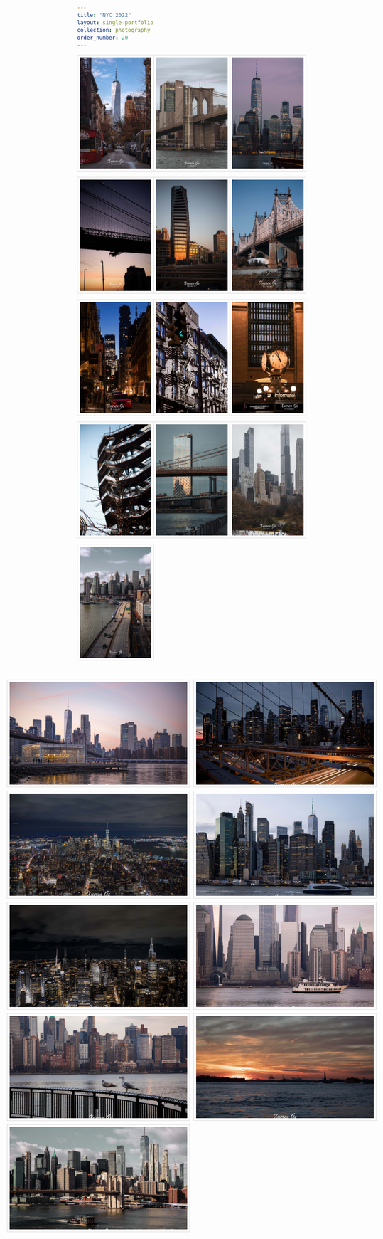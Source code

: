 ```yaml
---
title: "NYC 2022"
layout: single-portfolio
collection: photography
order_number: 20
---
```


<link href="https://cdn.jsdelivr.net/npm/lightbox2@2.11.3/dist/css/lightbox.min.css" rel="stylesheet">
<script src="https://cdn.jsdelivr.net/npm/lightbox2@2.11.3/dist/js/lightbox.min.js"></script>

<script>
  document.addEventListener('contextmenu', function(e) {
    if (e.target.tagName === 'IMG') {
      e.preventDefault();
    }
  });
</script>

<style>
  .image-grid {
    display: grid;
    grid-template-columns: repeat(3, 1fr);
    gap: 10px;
    justify-content: center;
    grid-auto-rows: 1fr;
  }
  .image-grid figure {
    margin: 0;
  }
  .image-grid img {
    width: 180px;
    height: 250px;
    padding: 5px;
    border: 1px solid #ddd;
    margin: auto;
  }
  .image-grid figcaption {
    text-align: center;
    font-size: 12px;
    color: #666;
    margin-top: 5px;
  }
  .copyright {
    text-align: center;
    font-size: 12px;
    color: #666;
    margin-top: 20px;
  }
</style>

<div class="image-grid">
  <figure>
    <a href="/images/photography/newyork/m0.jpg" data-lightbox="newyork"><img src="/images/photography/newyork/m0.jpg" alt="Image 2"></a>
  </figure>
  <figure>
    <a href="/images/photography/newyork/m1.jpg" data-lightbox="newyork"><img src="/images/photography/newyork/m1.jpg" alt="Image 3"></a>
  </figure>
  <figure>
    <a href="/images/photography/newyork/m2.jpg" data-lightbox="newyork"><img src="/images/photography/newyork/m2.jpg" alt="Image 5"></a>
  </figure>
  <figure>
    <a href="/images/photography/newyork/m3.jpg" data-lightbox="newyork"><img src="/images/photography/newyork/m3.jpg" alt="Image 5"></a>
  </figure>
  <figure>
    <a href="/images/photography/newyork/m4.jpg" data-lightbox="newyork"><img src="/images/photography/newyork/m4.jpg" alt="Image 6"></a>
  </figure>
  <figure>
    <a href="/images/photography/newyork/m5.jpg" data-lightbox="newyork"><img src="/images/photography/newyork/m5.jpg" alt="Image 6"></a>
  </figure>
  <figure>
    <a href="/images/photography/newyork/m6.jpg" data-lightbox="newyork"><img src="/images/photography/newyork/m6.jpg" alt="Image 6"></a>
  </figure>
  <figure>
    <a href="/images/photography/newyork/m7.jpg" data-lightbox="newyork"><img src="/images/photography/newyork/m7.jpg" alt="Image 6"></a>
  </figure>
  <figure>
    <a href="/images/photography/newyork/m8.jpg" data-lightbox="newyork"><img src="/images/photography/newyork/m8.jpg" alt="Image 6"></a>
  </figure>
  <figure>
    <a href="/images/photography/newyork/m9.jpg" data-lightbox="newyork"><img src="/images/photography/newyork/m9.jpg" alt="Image 6"></a>
  </figure>
  <figure>
    <a href="/images/photography/newyork/m10.jpg" data-lightbox="newyork"><img src="/images/photography/newyork/m10.jpg" alt="Image 6"></a>
  </figure>
  <figure>
    <a href="/images/photography/newyork/m11.jpg" data-lightbox="newyork"><img src="/images/photography/newyork/m11.jpg" alt="Image 6"></a>
  </figure>
  <figure>
    <a href="/images/photography/newyork/m12.jpg" data-lightbox="newyork"><img src="/images/photography/newyork/m12.jpg" alt="Image 6"></a>
  </figure>
</div>


<style>
  .panorama-grid {
    margin-top: 40px; /* Add a margin of 40px to create space */
    display: grid;
    grid-template-columns: repeat(2, 1fr); /* Create 2 columns */
    justify-content: center;
    gap: 20px;
  }
  .panorama {
    width: 400px; /* Adjust the width to fit your panorama images */
    height: 230px; /* Adjust the height to fit your panorama images */
  }
  .panorama img {
    width: 100%;
    height: 100%;
    object-fit: cover;
    padding: 5px;
    border: 1px solid #ddd;
  }
  .copyright {
    text-align: center;
    font-size: 12px;
    color: #666;
    margin-top: 20px;
  }
</style>

<div class="panorama-grid">
  <div class="panorama">
    <a href="/images/photography/newyork/p0.jpg" data-lightbox="newyork"><img src="/images/photography/newyork/p0.jpg" alt="Panorama 1"></a>
  </div>
  <div class="panorama">
    <a href="/images/photography/newyork/p1.jpg" data-lightbox="newyork"><img src="/images/photography/newyork/p1.jpg" alt="Panorama 1"></a>
  </div>
  <div class="panorama">
    <a href="/images/photography/newyork/p2.jpg" data-lightbox="newyork"><img src="/images/photography/newyork/p2.jpg" alt="Panorama 2"></a>
  </div>
  <div class="panorama">
    <a href="/images/photography/newyork/p3.jpg" data-lightbox="newyork"><img src="/images/photography/newyork/p3.jpg" alt="Panorama 2"></a>
  </div>
  <div class="panorama">
    <a href="/images/photography/newyork/p4.jpg" data-lightbox="newyork"><img src="/images/photography/newyork/p4.jpg" alt="Panorama 2"></a>
  </div>
  <div class="panorama">
    <a href="/images/photography/newyork/p5.jpg" data-lightbox="newyork"><img src="/images/photography/newyork/p5.jpg" alt="Panorama 2"></a>
  </div>
  <div class="panorama">
    <a href="/images/photography/newyork/p6.jpg" data-lightbox="newyork"><img src="/images/photography/newyork/p6.jpg" alt="Panorama 2"></a>
  </div>
  <div class="panorama">
    <a href="/images/photography/newyork/p7.jpg" data-lightbox="newyork"><img src="/images/photography/newyork/p7.jpg" alt="Panorama 2"></a>
  </div>
  <div class="panorama">
    <a href="/images/photography/newyork/p8.jpg" data-lightbox="newyork"><img src="/images/photography/newyork/p8.jpg" alt="Panorama 2"></a>
  </div>
</div>